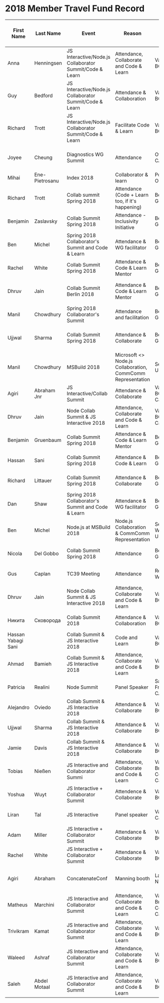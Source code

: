 # 2018 Member Travel Fund Record



First Name	|	Last Name	|	Event	|	Reason	|	Location	|	Travel Dates	|	Amount Requested:	|	Pull Request date	|	Pull Request link	|	Date Expense report sent	|	Amount of Expense Report	|	Date Sent to Finance	|	Date approved through Bill.com	|	Bill.com Amount approved for reimbusement
----------	|	---------	|	------	|	---------------------	|	--------	|	----	|	-----------------	|	-----------------	|	------------------------	|	------------------------	|	--------------------	|	----------------------	|	--------------------	|	-----------------------------------------
Anna	|	Henningsen	|	JS Interactive/Node.js Collaborator Summit/Code & Learn	|	Attendance, Collaborate and Code & Learn	|	Vancouver, BC, CAN	|	10Oct -12Oct, 2018	|	US$1360	|	21Jul 2018	|	https://github.com/nodejs/admin/pull/186	|	Yes	|	US$1400	|	30Jul 2018	|	30Jul 2018	|	US$1400
Guy 	|	Bedford	|	JS Interactive/Node.js Collaborator Summit/Code & Learn	|	Attendance & Collaboration	|	Vancouver, BC, CAN	|	10Oct 10-12Oct 2018	|	US$2040	|	25Jul 2018	|	https://github.com/nodejs/admin/pull/193	|	Yes	|	US$2040.24	|	24Jul 2018	|		|	US$2040.24
Richard	|	Trott	|	JS Interactive/Node.js Collaborator Summit/Code & Learn	|	Facilitate Code & Learn 	|	Vancouver, BC, CAN	|	10Oct - 12Oct 2018	|	US$1270.76	|	9Jul 2018	|	https://github.com/nodejs/admin/pull/176	|	Yes	|	US$380.76	| 25Jul 2018 - Airfare only	|	30Jul 2018	|	US$380.76
Joyee	|	Cheung	|	Diagnostics WG Summit	|	Attendance	|	Ottawa, ON, CA	|	12 Feb - 13 Feb 2018	|	US$1650	|	16Feb 2018	|	https://github.com/nodejs/admin/pull/65	|	26Feb 2018	|	US$1604	|	26Feb 2018	|	26Feb 2018	|	US$1604
Mihai 	|	Ene-Pietrosanu	|	Index 2018	|	Collaborator & learn	|	Portland, OR, US	|	20 Feb 2018	|	US$283	|	5Feb 2018	|	https://github.com/nodejs/admin/pull/60	|	28Feb 2018	|	US$283	|	28Feb 2018	|	28Feb 2018	|	US$283
Richard	|	Trott	|	Collab summit Spring 2018	|	Attendance (Code + Learn too, if it's happening)	|	Berlin, Germany	|	31May - 3Jun 2018	|	US$919.98	|	12Mar 2018	|	https://github.com/nodejs/admin/pull/92	|	31Mar 2018	|	US$919.98	|	31Mar 2018	|	31Mar 2018	|	US$919.98
Benjamin	|	Zaslavsky	|	Collab Summit Spring 2018	|	Attendance - Inclusivity Initiative	|	Berlin, Germany	|	31May - 1Jun 2018	|	US$385.59	|	9Mar 2018	|	https://github.com/nodejs/admin/pull/86	|	20Apr 2018	|	US$385.59	|	20Apr 2018	|	20Apr 2018	|	US$385.59
Ben	|	Michel	|	Spring 2018 Collaborator's Summit and Code & Learn	|	Attendance & WG facilitator	|	Berlin, Germany	|	30May - 2Jun 2018	|	US$1618	|	11Apr 2018	|	https://github.com/nodejs/admin/pull/113	|	22May 2018	|	US$1618	|	22May 2018	|	22May 2018	|	US$1618
Rachel 	|	White	|	Collab Summit Spring 2018	|	Attendance & Code & Learn Mentor	|	Berlin, Germany	|	31May - 3Jun 2018	|	US$1400	|	12Mar 2018	|	https://github.com/nodejs/admin/pull/89	|	1Jun 18 & 15Jun 18	|	US$1445	|	1Jun 2018	|	1Jun 2018	|	US$1421.77
Dhruv	|	Jain	|	Collab Summit Berlin 2018	|	Attendance & Code & Learn Mentor	|	Berlin, Germany	|	30May - 3June 2018	|	US$2000	|	3Mar 2018	|	https://github.com/nodejs/admin/pull/82	|	12Jun 2018	|	US$258	|	12Jun 2018	|	12Jun 2018	|	US$258
Manil	|	Chowdhury	|	Spring 2018 Collaborator's Summit	|	Attendance and facilitation	|	Berlin, Germany	|	30May - 2Jun 2018	|	US$1377	|	28Mar 2018	|	https://github.com/nodejs/admin/pull/104	|	11Jun 2018	|	US$1351.2	|	11Jun 2018	|	11Jun 2018	|	US$1351.2
Ujjwal	|	Sharma	|	Collab Summit Spring 2018	|	Attendance & Collaborate	|	Berlin, Germany	|	29May - 3June  2018	|	US$1384	|	17Apr 2018	|	https://github.com/nodejs/admin/pull/120	|	15Jun 2018	|	US$1383.95	|	15Jun 2018	|	15Jun 2018	|	US$1383.95
Manil	|	Chowdhury	|	MSBuild 2018	|	Microsoft <> Node.js Collaboration, CommComm Representation	|	Seattle, WA, USA	|	6May - 10May 2018	|	US$209.4	|	22May 2018	|	https://github.com/nodejs/admin/pull/142	|	15Jun 2018	|	US$221.54	|	15Jun 2018	|	15Jun 2018	|	US$221.54
Agiri 	|	Abraham Jnr	|	JS Interactive/Collab Summit	|	Attendance & Collaborate	|	Vancouver, BC, Cannada	|	10Oct  - 14Oct 2018	|	US$2995	|	22Jun 2018	|	https://github.com/nodejs/admin/pull/157	|	23May 2018	|	US$280	|	23May 2018	|	23May 2018	|	US$280
Dhruv	|	Jain	|	Node Collab Summit & JS Interactive 2018	|	Attendance, Collaborate and Code & Learn	|	Vancouver, BC, Cannada	|	10Oct - 13Oct 2018	|	US$2100	|	15Jun 2018	|	https://github.com/nodejs/admin/pull/163	|	8Jun 2018	|	US$386.8	|	8Jun 2018	|	8Jun 2018	|	US$386.8
Benjamin	|	Gruenbaum	|	Collab Summit Spring 2018	|	Attendance & Code & Learn Mentor	|	Berlin, Germany	|	31May - 3Jun 2018	|	US$400	|		|		|		|		|		|		|	
Hassan	|	Sani	|	Collab Summit Spring 2018	|	Attendance & Code & Learn	|	Berlin, Germany	|	30May - 3Jun 2018	|	US$1000	|	6Aug 2018	|	https://github.com/nodejs/admin/pull/203	|		|		|		|		|	
Richard	|	Littauer	|	Collab Summit Spring 2018	|	Attendance & Collaborate	|	Berlin, Germany	|	31May - 3Jun 2018	|	US$800	|		|		|		|		|		|		|	
Dan	|	Shaw	|	Spring 2018 Collaborator's Summit and Code & Learn	|	Attendance & WG facilitator	|	Berlin, Germany	|	30May - 3Jun 2018	|	US$1500	|		|		|		|		|		|		|	
Ben	|	Michel	|	Node.js at MSBuild 2018	|	Node.js Collaboration & CommComm Representation	|	Seattle Washington, USA	|	6May - 9May 2018	|	US$402	|		|		|		|		|		|		|	
Nicola	|	Del Gobbo	|	Collab Summit Spring 2018	|	Attendance	|	Berlin, Germany	|	30May - 2Jun 2018	|	US$534.47	|		|		|		|		|		|		|	
Gus	|	Caplan	|	TC39 Meeting	|	Attendance	|	Redmond, WA, US	|	 23Jul –  Jul27 2018	|	US$1112.28	|		|		|		|		|		|		|	
Dhruv	|	Jain	|	Node Collab Summit & JS Interactive 2018	|	Attendance, Collaborate and Code & Learn	|	Vancouver BC, CAN	|	10Oct - 13Oct 2018	|	US$2100	|		|		|		|		|		|		|	
Никита	|	Сковорода	|	Collab Summit 2018	|	Attendance & Collaboration	|	Vancouver BC, CAN	|	12Oct - 13Oct 2018	|	US$1500	|		|		|		|		|		|		|	
Hassan Yabagi Sani	|		|	Collab Summit & JS Interactive 2018	|	Code and Learn	|	Vancouver BC, CAN	|	10Oct - 13Oct 2018	|	US$2376	|		|		|		|	US$2741	|		|		|	US$2741
Ahmad	|	Bamieh	|	Collab Summit & JS Interactive 2018	|	Attendance, Collaborate and Code & Learn	|	Vancouver BC, CAN	|	10Oct - 13Oct 2018	|	US$2250	|		|		|		|		|		|		|	
Patricia	|	Realini	|	Node Summit	|	Panel Speaker	|	San Francisco, CA, USA	|	23Jul - 25Jul 2018	|	US$1150	|		|		|		|		|		|		|	
Alejandro	|	Oviedo	|	Collab Summit & JS Interactive 2018	|	Attendance & Collaborate	|	Vancouver, BC, CAN	|	10Oct - 14Oct 2018	|	US$2200	|	1Jul 2018	|	https://github.com/nodejs/admin/pull/174	|		|		|		|		|	
Ujjwal	|	Sharma	|	Collab Summit & JS Interactive 2018	|	Attendance & Collaborate	|	Vacouver BC, CAN	|	9Oct - 14Oct 2018	|	US$2500	|	22Jul 2018	|	https://github.com/nodejs/admin/pull/189	|		|		|		|		|	
Jamie	|	Davis	|	Collab Summit & JS Interactive 2018	|	Attendance & Collaborate	|	Vacouver BC, CAN	|	9Oct - 14Oct 2018	|	US$1175	|	26Jul 2018	|	https://github.com/nodejs/admin/pull/194	|		|		|		|		|	
Tobias	|	Nießen	|	JS Interactive and Collaborator Summi	|	Attendance, Collaborate and Code & Learn	|	Vancouver, British Columbia, Canada	|	9Oct - 14Oct 2018	|	US$2100	|	6Aug 2018	|	https://github.com/nodejs/admin/pull/202	|		|		|		|		|	
Yoshua	|	Wuyt	|	JS Interactive + Collaborator Summit	|	Attendence & Collaborate	|	Vancouver BC, Canada	|	10Oct - Oct13 2018	|	US$1250	|	5Aug 2018	|	https://github.com/nodejs/admin/pull/201	|		|		|		|		|	
Liran	|	Tal	|	JS Interactive	|	Panel speaker	|	Vancouver, Canada	|	9Oct - 14Oct 2018	|	US$550	|	1Aug 2018	|	https://github.com/nodejs/admin/pull/198	|		|		|		|		|	
Adam 	|	Miller	|	JS Interactive + Collaborator Summit	|	Attendance & Collaborate	|	Vancouver BC, Canada	|	9Oct -14Oct 2018	|	US$2115	|	2Aug 2018	|	ammiller@linkedin.com	|		|		|		|		|	
Rachel 	|	White	|	JS Interactive + Collaborator Summit	|	Attendance & Collaborate	|	Vancouver BC, Canada	|	10Oct -13Oct 2018	|	US$2439.86	|	2Aug 2018	|	https://github.com/nodejs/admin/pull/199	|		|		|		|		|	
Agiri 	|	Abraham	|	ConcatenateConf	|	Manning booth	|	Lagos, Nigeria.	|	10Aug - 11Aug 2018	|	US$393	|	29Jul 2018	|	https://github.com/nodejs/admin/pull/195	|		|		|		|		|	
Matheus	|	Marchini	|	JS Interactive and Collaborator Summit	|	Attendance, Collaborate and Code & Learn	|	Vancouver, British Columbia, Canada	|	10Oct - 13Oct 2018	|	US$1200	|	9Aug 2018	|	https://github.com/nodejs/admin/pull/209	|		|		|		|		|	
Trivikram	|	Kamat	|	JS Interactive and Collaborator Summit	|	Attendance, Collaborate and Code & Learn	|	Vancouver BC, Canada	|	9Oct -14Oct 2018	|	US$1000	|	17Jul 2018	|	https://github.com/nodejs/admin/pull/183	|		|		|		|		|	
Waleed	|	Ashraf	|	JS Interactive and Collaborator Summit	|	Attendance, Collaborate and Code & Learn	|	Vancouver BC, Canada	|	9Oct - 14Oct 2018	|	US$2400	|	20Sep 2018	|	|		|		|		|		|	
Saleh	|	Abdel Motaal	|	JS Interactive and Collaborator Summit	|	Attendance, Collaborate and Code & Learn	|	Vancouver BC, Canada	|	10Oct -14Oct 2018	|	US$1700	| 19Sep 2018 | https://github.com/nodejs/admin/pull/232 | | | | |	
